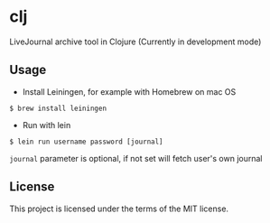 # clj

LiveJournal archive tool in Clojure 
(Currently in development mode)

## Usage


 * Install Leiningen, for example with Homebrew on mac OS
 ```
 $ brew install leiningen
 ```
 * Run with lein 
 ```
 $ lein run username password [journal]
 ```
 `journal` parameter is optional, if not set will fetch user's own journal


## License

This project is licensed under the terms of the MIT license.
